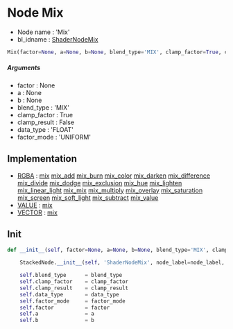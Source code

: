 # Node Mix

- Node name : 'Mix'
- bl_idname : [ShaderNodeMix](https://docs.blender.org/api/current/bpy.types.ShaderNodeMix.html)


``` python
Mix(factor=None, a=None, b=None, blend_type='MIX', clamp_factor=True, clamp_result=False, data_type='FLOAT', factor_mode='UNIFORM', node_label=None, node_color=None)
```
##### Arguments

- factor : None
- a : None
- b : None
- blend_type : 'MIX'
- clamp_factor : True
- clamp_result : False
- data_type : 'FLOAT'
- factor_mode : 'UNIFORM'

## Implementation

- [RGBA](/docs/Shader/RGBA.md) : [mix](/docs/Shader/socket_RGBA.md#mix) [mix_add](/docs/Shader/socket_RGBA.md#mix_add) [mix_burn](/docs/Shader/socket_RGBA.md#mix_burn) [mix_color](/docs/Shader/socket_RGBA.md#mix_color) [mix_darken](/docs/Shader/socket_RGBA.md#mix_darken) [mix_difference](/docs/Shader/socket_RGBA.md#mix_difference) [mix_divide](/docs/Shader/socket_RGBA.md#mix_divide) [mix_dodge](/docs/Shader/socket_RGBA.md#mix_dodge) [mix_exclusion](/docs/Shader/socket_RGBA.md#mix_exclusion) [mix_hue](/docs/Shader/socket_RGBA.md#mix_hue) [mix_lighten](/docs/Shader/socket_RGBA.md#mix_lighten) [mix_linear_light](/docs/Shader/socket_RGBA.md#mix_linear_light) [mix_mix](/docs/Shader/socket_RGBA.md#mix_mix) [mix_multiply](/docs/Shader/socket_RGBA.md#mix_multiply) [mix_overlay](/docs/Shader/socket_RGBA.md#mix_overlay) [mix_saturation](/docs/Shader/socket_RGBA.md#mix_saturation) [mix_screen](/docs/Shader/socket_RGBA.md#mix_screen) [mix_soft_light](/docs/Shader/socket_RGBA.md#mix_soft_light) [mix_subtract](/docs/Shader/socket_RGBA.md#mix_subtract) [mix_value](/docs/Shader/socket_RGBA.md#mix_value)
- [VALUE](/docs/Shader/VALUE.md) : [mix](/docs/Shader/socket_VALUE.md#mix)
- [VECTOR](/docs/Shader/VECTOR.md) : [mix](/docs/Shader/socket_VECTOR.md#mix)

## Init

``` python
def __init__(self, factor=None, a=None, b=None, blend_type='MIX', clamp_factor=True, clamp_result=False, data_type='FLOAT', factor_mode='UNIFORM', node_label=None, node_color=None):

    StackedNode.__init__(self, 'ShaderNodeMix', node_label=node_label, node_color=node_color)

    self.blend_type      = blend_type
    self.clamp_factor    = clamp_factor
    self.clamp_result    = clamp_result
    self.data_type       = data_type
    self.factor_mode     = factor_mode
    self.factor          = factor
    self.a               = a
    self.b               = b
```
